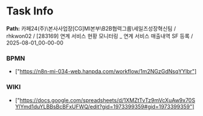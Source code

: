 # Task Info

**Path:** 카페24(주)\본사사업장\[CG]MI본부\B2B협력그룹\세일즈성장혁신팀 / rhkwon02 / [283169] 연계 서비스 현황 모니터링 _ 연계 서비스 매출내역 SF 등록 / 2025-08-01_00-00-00

### BPMN
- ["https://n8n-mi-034-web.hanpda.com/workflow/1m2NGzGdNsqYYlbr"]

### WIKI
- ["https://docs.google.com/spreadsheets/d/1XMZtTvTz9mVcXuAw9x70SYlYmd1duYLBBsBcBFxUFWQ/edit?gid=1973399359#gid=1973399359"]

